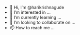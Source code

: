 - 👋 Hi, I’m @harikrishnagude
- 👀 I’m interested in ...
- 🌱 I’m currently learning ...
- 💞️ I’m looking to collaborate on ...
- 📫 How to reach me ...

<!---
harikrishnagude/harikrishnagude is a ✨ special ✨ repository because its `README.md` (this file) appears on your GitHub profile.
You can click the Preview link to take a look at your changes.
--->
